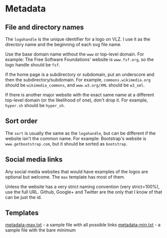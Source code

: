 # Metadata


## File and directory names

The `logohandle` is the unique identifier for a logo on VLZ.  I use it as the directory name and the beginning of each svg file name.

Use the base domain name without the `www` or top-level domain.
For example: The Free Software Foundations' website is `www.fsf.org`, so the logo handle should be `fsf`.

If the home page is a subdirectory or subdomain, put an underscore and then the subdirectory/subdomain.
For example, `commons.wikimedia.org` should be `wikimedia_commons`, and `www.w3.org/XML` should be `w3_xml`.

If there is another major website with the exact same name at a different top-level domain (or the likelihood of one), don't drop it.
For example, `hyper.sh` should be `hyper_sh`.

## Sort order

The `sort` is usually the same as the `logohandle`, but can be different if the website isn't the common name.
For example: Bootstrap's website is `www.getbootstrap.com`, but it should be sorted as `bootstrap`.

## Social media links

Any social media websites that would have examples of the logos are optional but welcome.   The `max` template has most of them.

Unless the website has a very strict naming convention (very strict=100%), use the full URL.  Github, Google+ and Twitter are the only
that I know of that can be just the id.

## Templates

[metadata-max.txt](metadata-max.txt) - a sample file with all possible links
[metadata-min.txt](metadata-min.txt) - a sample file with the bare minimum

